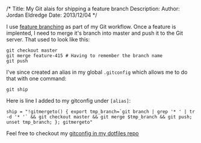 /*
Title: My Git alais for shipping a feature branch
Description: 
Author: Jordan Eldredge
Date: 2013/12/04
*/

I use [feature branching][1] as part of my Git workflow. Once a feature is implented, I need to merge it's branch into master and push it to the Git server. That used to look like this:

    git checkout master
    git merge feature-415 # Having to remember the branch name
    git push

I've since created an alias in my global `.gitconfig` which allows me to do that with one command:

    git ship

Here is line I added to my gitconfig under `[alias]`:

    ship = "!gitmergeto() { export tmp_branch=`git branch | grep '* ' | tr -d '* '` && git checkout master && git merge $tmp_branch && git push; unset tmp_branch; }; gitmergeto"

Feel free to checkout my [gitconfig in my dotfiles repo][2]

[1]: https://www.atlassian.com/git/workflows#!workflow-feature-branch
[2]: https://github.com/captbaritone/dotfiles/blob/master/gitconfig
